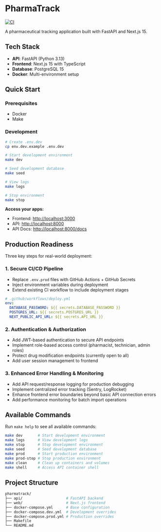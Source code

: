 # PharmaTrack

[![CI](https://github.com/WoodyWoodster/pharmatrack/actions/workflows/ci.yml/badge.svg)](https://github.com/WoodyWoodster/pharmatrack/actions/workflows/ci.yml)

A pharmaceutical tracking application built with FastAPI and Next.js 15.

## Tech Stack

- **API**: FastAPI (Python 3.13)
- **Frontend**: Next.js 15 with TypeScript
- **Database**: PostgreSQL 15
- **Docker**: Multi-environment setup

## Quick Start

### Prerequisites

- Docker
- Make

### Development

```bash
# Create .env.dev
cp env.dev.example .env.dev

# Start development environment
make dev

# Seed development database
make seed

# View logs
make logs

# Stop environment
make stop
```

**Access your apps:**

- Frontend: <http://localhost:3000>
- API: <http://localhost:8000>
- API Docs: <http://localhost:8000/docs>

## Production Readiness

Three key steps for real-world deployment:

### 1. **Secure CI/CD Pipeline**

- Replace `.env.prod` files with GitHub Actions + GitHub Secrets
- Inject environment variables during deployment
- Extend existing CI workflow to include deployment stages

```yaml
# .github/workflows/deploy.yml
env:
  DATABASE_PASSWORD: ${{ secrets.DATABASE_PASSWORD }}
  POSTGRES_URL: ${{ secrets.POSTGRES_URL }}
  NEXT_PUBLIC_API_URL: ${{ secrets.API_URL }}
```

### 2. **Authentication & Authorization**

- Add JWT-based authentication to secure API endpoints
- Implement role-based access control (pharmacist, technician, admin roles)
- Protect drug modification endpoints (currently open to all)
- Add user session management to frontend

### 3. **Enhanced Error Handling & Monitoring**

- Add API request/response logging for production debugging
- Implement centralized error tracking (Sentry, LogRocket)
- Enhance frontend error boundaries beyond basic API connection errors
- Add performance monitoring for batch import operations

## Available Commands

Run `make help` to see all available commands:

```bash
make dev       # Start development environment
make logs      # View development logs
make stop      # Stop development environment
make seed      # Seed development database
make prod      # Start production environment
make prod-stop # Stop production environment
make clean     # Clean up containers and volumes
make shell     # Access API container shell
```

## Project Structure

```bash
pharmatrack/
├── api/                    # FastAPI backend
├── web/                    # Next.js frontend
├── docker-compose.yml      # Base configuration
├── docker-compose.dev.yml  # Development overrides
├── docker-compose.prod.yml # Production overrides
├── Makefile
└── README.md
```

